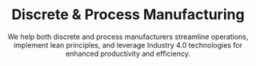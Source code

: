 ---
layout: sub-industry
parent: Manufacturing
order: 4
title: "Discrete & Process Manufacturing"
subtitle: "We help both discrete and process manufacturers streamline operations, implement lean principles, and leverage Industry 4.0 technologies for enhanced productivity and efficiency."

challenges:
  - "Balancing efficiency with flexibility"
  - "Quality control in high-volume production"
  - "Energy management and resource optimization"
  - "Integration of legacy systems with new technologies"

solutions:
  - title: "Flexible Manufacturing Systems Implementation"
    content:
      - "Modular production line design"
      - "Quick changeover techniques adoption"
      - "Adaptive production scheduling"
  - title: "Quality Management Enhancement"
    content:
      - "Statistical process control implementation"
      - "End-to-end traceability solutions"
  - title: "Operational Efficiency Improvements"
    content:
      - "Lean manufacturing principles adoption"
      - "Energy efficiency initiatives"
      - "Resource optimization strategies"

outcomes:
  - "15-25% improvement in overall equipment effectiveness"
  - "10-20% reduction in energy consumption"
  - "Decreased defect rates and improved product quality"
  - "Enhanced adaptability to market demand fluctuations"

why_choose:
  - "Discrete & Process Manufacturing Expertise: Deep understanding of both manufacturing types."
  - "Lean Principles: Implementing lean methodologies for waste reduction and efficiency."
  - "Industry 4.0 Integration: Leveraging advanced technologies for smart manufacturing."
  - "Quality Assurance: Enhancing quality control systems to ensure product excellence."
  - "Operational Optimization: Streamlining processes to boost productivity and reduce costs."
  - "Collaborative Approach: Partnering with your team to deliver customized and impactful solutions."

cta: "Ready to streamline your Discrete & Process Manufacturing operations? Contact SLKone today to learn how our specialized services can enhance your productivity and operational efficiency."
---